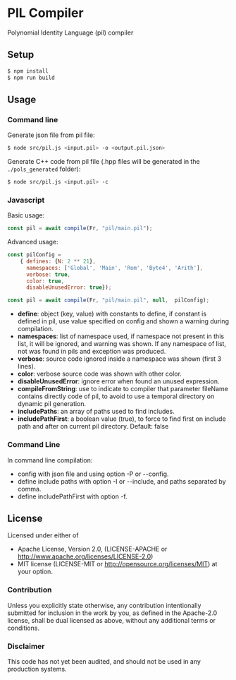 # PIL Compiler
Polynomial Identity Language (pil) compiler

## Setup
```sh
$ npm install
$ npm run build
```
## Usage

### Command line
Generate json file from pil file:
```sh
$ node src/pil.js <input.pil> -o <output.pil.json>
```
Generate C++ code from pil file (.hpp files will be generated in the `./pols_generated` folder):
```sh
$ node src/pil.js <input.pil> -c
```

### Javascript
Basic usage:
```javascript
const pil = await compile(Fr, "pil/main.pil");
```
Advanced usage:
```javascript
const pilConfig =
    { defines: {N: 2 ** 21},
      namespaces: ['Global', 'Main', 'Rom', 'Byte4', 'Arith'],
      verbose: true,
      color: true,
      disableUnusedError: true});

const pil = await compile(Fr, "pil/main.pil", null,  pilConfig);
```
- **define**: object (key, value) with constants to define, if constant is defined in pil, use value specified on config and shown a warning during compilation.
- **namespaces**: list of namespace used, if namespace not present in this list, it will be ignored, and warning was shown. If any namespace of list, not was found in pils and exception was produced.
- **verbose**: source code ignored inside a namespace was shown (first 3 lines).
- **color**: verbose source code was shown with other color.
- **disableUnusedError**: ignore error when found an unused expression.
- **compileFromString**: use to indicate to compiler that parameter fileName contains directly code of pil, to avoid to use a temporal directory on dynamic pil generation.
- **includePaths**: an array of paths used to find includes.
- **includePathFirst**: a boolean value (true), to force to find first on include path and after on current pil directory. Default: false
### Command Line

In command line compilation:
- config with json file and using option -P or --config.
- define include paths with option -I or --include, and paths separated by comma.
- define includePathFirst with option -f.


## License

Licensed under either of

* Apache License, Version 2.0, (LICENSE-APACHE or http://www.apache.org/licenses/LICENSE-2.0)
* MIT license (LICENSE-MIT or http://opensource.org/licenses/MIT)
at your option.

### Contribution
Unless you explicitly state otherwise, any contribution intentionally submitted for inclusion in the work by you, as defined in the Apache-2.0 license, shall be dual licensed as above, without any additional terms or conditions.

### Disclaimer
This code has not yet been audited, and should not be used in any production systems.
